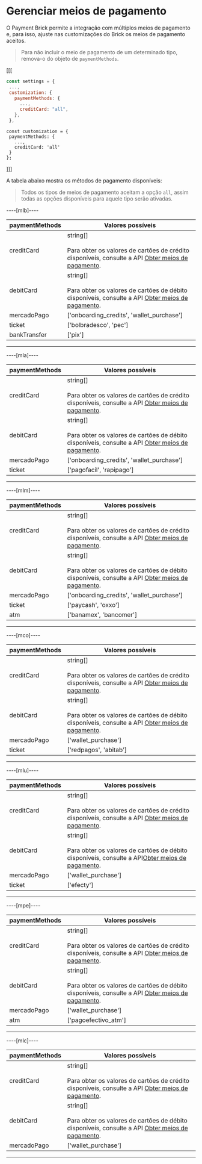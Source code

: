 # Gerenciar meios de pagamento

O Payment Brick permite a integração com múltiplos meios de pagamento e, para isso, ajuste nas customizações do Brick os meios de pagamento aceitos. 

> Para não incluir o meio de pagamento de um determinado tipo, remova-o do objeto de `paymentMethods`.

[[[
```Javascript
const settings = {
 ...,
 customization: {
   paymentMethods: {
     ...,
     creditCard: "all",
   },
 },
```
```react-jsx
const customization = {
 paymentMethods: {
   ...,
   creditCard: 'all'
 }
};
```
]]]

A tabela abaixo mostra os métodos de pagamento disponíveis:

> Todos os tipos de meios de pagamento aceitam a opção `all`, assim todas as opções disponíveis para aquele tipo serão ativadas.

----[mlb]----

| paymentMethods | Valores possíveis |
|--- |--- |
| creditCard | string[] <br><br> Para obter os valores de cartões de crédito disponíveis, consulte a API [Obter meios de pagamento](/developers/pt/reference/payment_methods/_payment_methods/get). |
| debitCard | string[] <br><br> Para obter os valores de cartões de débito disponíveis, consulte a API [Obter meios de pagamento](/developers/pt/reference/payment_methods/_payment_methods/get). |
| mercadoPago | ['onboarding_credits',  'wallet_purchase'] |
| ticket | ['bolbradesco', 'pec'] |
| bankTransfer | ['pix'] |

------------
----[mla]---- 

| paymentMethods | Valores possíveis |
|--- |--- |
| creditCard | string[] <br><br> Para obter os valores de cartões de crédito disponíveis, consulte a API [Obter meios de pagamento](/developers/pt/reference/payment_methods/_payment_methods/get). |
| debitCard | string[] <br><br> Para obter os valores de cartões de débito disponíveis, consulte a API [Obter meios de pagamento](/developers/pt/reference/payment_methods/_payment_methods/get). |
| mercadoPago | ['onboarding_credits',  'wallet_purchase'] |
| ticket | ['pagofacil', 'rapipago'] |

------------
----[mlm]---- 

| paymentMethods | Valores possíveis |
|--- |--- |
| creditCard | string[] <br><br> Para obter os valores de cartões de crédito disponíveis, consulte a API [Obter meios de pagamento](/developers/pt/reference/payment_methods/_payment_methods/get). |
| debitCard | string[] <br><br> Para obter os valores de cartões de débito disponíveis, consulte a API [Obter meios de pagamento](/developers/pt/reference/payment_methods/_payment_methods/get). |
| mercadoPago | ['onboarding_credits',  'wallet_purchase'] |
| ticket | ['paycash', 'oxxo'] |
| atm | ['banamex',  'bancomer'] |

------------
----[mco]---- 

| paymentMethods | Valores possíveis |
|--- |--- |
| creditCard | string[] <br><br> Para obter os valores de cartões de crédito disponíveis, consulte a API [Obter meios de pagamento](/developers/pt/reference/payment_methods/_payment_methods/get). |
| debitCard | string[] <br><br> Para obter os valores de cartões de débito disponíveis, consulte a API [Obter meios de pagamento](/developers/pt/reference/payment_methods/_payment_methods/get). |
| mercadoPago | ['wallet_purchase'] |
| ticket | ['redpagos', 'abitab'] |

------------
----[mlu]---- 

| paymentMethods | Valores possíveis |
|--- |--- |
| creditCard | string[] <br><br> Para obter os valores de cartões de crédito disponíveis, consulte a API [Obter meios de pagamento](/developers/pt/reference/payment_methods/_payment_methods/get). |
| debitCard | string[] <br><br> Para obter os valores de cartões de débito disponíveis, consulte a API[Obter meios de pagamento](/developers/pt/reference/payment_methods/_payment_methods/get). |
| mercadoPago | ['wallet_purchase'] |
| ticket | ['efecty'] |

------------
----[mpe]---- 

| paymentMethods | Valores possíveis |
|--- |--- |
| creditCard | string[] <br><br> Para obter os valores de cartões de crédito disponíveis, consulte a API [Obter meios de pagamento](/developers/pt/reference/payment_methods/_payment_methods/get). |
| debitCard | string[] <br><br> Para obter os valores de cartões de débito disponíveis, consulte a API [Obter meios de pagamento](/developers/pt/reference/payment_methods/_payment_methods/get). |
| mercadoPago | ['wallet_purchase'] |
| atm | ['pagoefectivo_atm'] |

------------
----[mlc]---- 

| paymentMethods | Valores possíveis |
|--- |--- |
| creditCard | string[] <br><br> Para obter os valores de cartões de crédito disponíveis, consulte a API [Obter meios de pagamento](/developers/pt/reference/payment_methods/_payment_methods/get). |
| debitCard | string[] <br><br> Para obter os valores de cartões de débito disponíveis, consulte a API [Obter meios de pagamento](/developers/pt/reference/payment_methods/_payment_methods/get). |
| mercadoPago | ['wallet_purchase'] |

------------